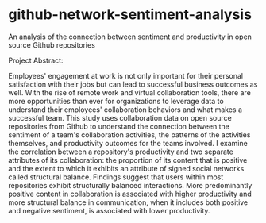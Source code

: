 # github-network-sentiment-analysis
An analysis of the connection between sentiment and productivity in open source Github repositories

Project Abstract:

Employees' engagement at work is not only important for their personal satisfaction with their jobs but can lead to successful business outcomes as well. With the rise of remote work and virtual collaboration tools, there are more opportunities than ever for organizations to leverage data to understand their employees' collaboration behaviors and what makes a successful team. This study uses collaboration data on open source repositories from Github to understand the connection between the sentiment of a team's collaboration activities, the patterns of the activities themselves, and productivity outcomes for the teams involved. I examine the correlation between a repository's productivity and two separate attributes of its collaboration: the proportion of its content that is positive and the extent to which it exhibits an attribute of signed social networks called structural balance. Findings suggest that users within most repositories exhibit structurally balanced interactions. More predominantly positive content in collaboration is associated with higher productivity and more structural balance in communication, when it includes both positive and negative sentiment, is associated with lower productivity.